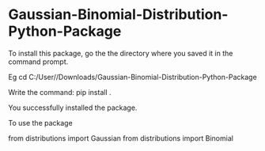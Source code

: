 # Gaussian-Binomial-Distribution-Python-Package

To install this package, go the the directory where you saved it in the command prompt.

Eg cd C:/User/<Name>/Downloads/Gaussian-Binomial-Distribution-Python-Package

Write the command: pip install .

You successfully installed the package.

To use the package

from distributions import Gaussian
from distributions import Binomial

